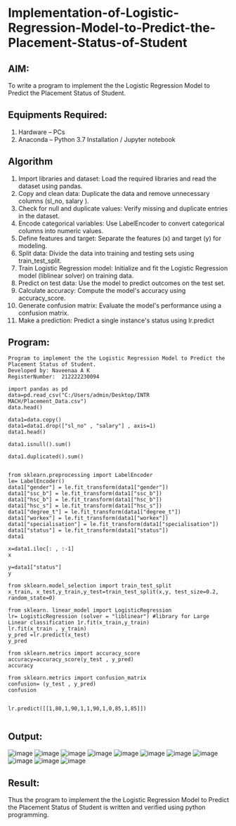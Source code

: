# Implementation-of-Logistic-Regression-Model-to-Predict-the-Placement-Status-of-Student

## AIM:
To write a program to implement the the Logistic Regression Model to Predict the Placement Status of Student.

## Equipments Required:
1. Hardware – PCs
2. Anaconda – Python 3.7 Installation / Jupyter notebook

## Algorithm
1. Import libraries and dataset: Load the required libraries and read the dataset using pandas.
2. Copy and clean data: Duplicate the data and remove unnecessary columns (sl_no, salary ).
3. Check for null and duplicate values: Verify missing and duplicate entries in the dataset.
4. Encode categorical variables: Use LabelEncoder to convert categorical columns into numeric values.
5. Define features and target: Separate the features (x) and target (y) for modeling.
6. Split data: Divide the data into training and testing sets using train_test_split.
7. Train Logistic Regression model: Initialize and fit the Logistic Regression model (liblinear solver) on training data.
8. Predict on test data: Use the model to predict outcomes on the test set.
9. Calculate accuracy: Compute the model's accuracy using accuracy_score.
10. Generate confusion matrix: Evaluate the model's performance using a confusion matrix.
11. Make a prediction: Predict a single instance's status using Ir.predict


## Program:
```
Program to implement the the Logistic Regression Model to Predict the Placement Status of Student.
Developed by: Naveenaa A K
RegisterNumber:  212222230094
```


```
import pandas as pd 
data=pd.read_csv("C:/Users/admin/Desktop/INTR MACH/Placement_Data.csv")
data.head()

data1=data.copy() 
data1=data1.drop(["sl_no" , "salary"] , axis=1)
data1.head()

data1.isnull().sum() 

data1.duplicated().sum()


from sklearn.preprocessing import LabelEncoder
le= LabelEncoder()
data1["gender"] = le.fit_transform(data1["gender"])
data1["ssc_b"] = le.fit_transform(data1["ssc_b"])
data1["hsc_b"] = le.fit_transform(data1["hsc_b"])
data1["hsc_s"] = le.fit_transform(data1["hsc_s"])
data1["degree_t"] = le.fit_transform(data1["degree_t"])
data1["workex"] = le.fit_transform(data1["workex"])
data1["specialisation"] = le.fit_transform(data1["specialisation"])
data1["status"] = le.fit_transform(data1["status"])
data1

x=data1.iloc[: , :-1]
x

y=data1["status"]
y

from sklearn.model_selection import train_test_split
x_train, x_test,y_train,y_test=train_test_split(x,y, test_size=0.2, random_state=0)

from sklearn. linear_model import LogisticRegression 
lr= LogisticRegression (solver = "liblinear") #library for Large Linear classification 1r.fit(x_train,y_train)
lr.fit(x_train , y_train)
y_pred =lr.predict(x_test)
y_pred

from sklearn.metrics import accuracy_score
accuracy=accuracy_score(y_test , y_pred)
accuracy

from sklearn.metrics import confusion_matrix
confusion= (y_test , y_pred)
confusion


lr.predict([[1,80,1,90,1,1,90,1,0,85,1,85]])
  
```

## Output:
![image](https://github.com/user-attachments/assets/f45b5451-3b45-4689-a513-acc8747d80f4)
![image](https://github.com/user-attachments/assets/04054cea-8da1-460b-8a13-58e7d8c4775f)
![image](https://github.com/user-attachments/assets/c4b9ac52-6c27-49ca-afba-22169af2b0e0)
![image](https://github.com/user-attachments/assets/c7fd7337-f79a-4bd4-bae7-f3768e5336e7)
![image](https://github.com/user-attachments/assets/8d237597-44c7-4735-b365-0e7eddeb8a8e)
![image](https://github.com/user-attachments/assets/5a9f18a9-78ae-4b60-bc8d-fb7bab1050dc)
![image](https://github.com/user-attachments/assets/56f68b7f-92be-42e4-8813-ca2f3bc6cdb4)
![image](https://github.com/user-attachments/assets/ec6cac2a-6ffe-464b-a18d-dadc44344fcc)
![image](https://github.com/user-attachments/assets/79f5caff-cec2-4a75-b8fe-e7c111e4bd63)
![image](https://github.com/user-attachments/assets/909bfb14-6ee8-4cf3-b738-2568e4e21076)
![image](https://github.com/user-attachments/assets/16e803f2-2fc8-46fb-989f-1832d3526c62)


## Result:
Thus the program to implement the the Logistic Regression Model to Predict the Placement Status of Student is written and verified using python programming.
